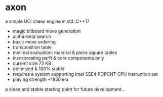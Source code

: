 # axon
a simple UCI chess engine in std::C++17

- magic bitboard move generation
- alpha-beta search
- basic move ordering
- transposition table
- minimal evaluation: material & piece square tables
- incorporating perft & core components only
- current size 72 KB
- optimized & 100% stable
- requires a system supporting Intel SSE4 POPCNT CPU instruction set
- playing strength ~1950 elo


a clean and stable starting point for future development...